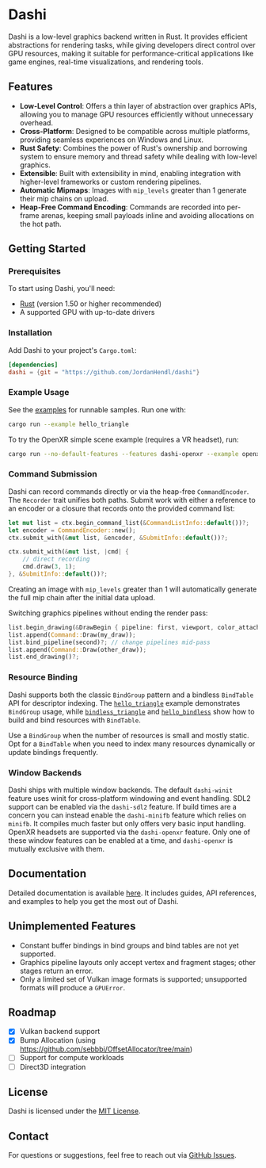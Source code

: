 # Dashi

Dashi is a low-level graphics backend written in Rust. It provides efficient abstractions for rendering tasks, while giving developers direct control over GPU resources, making it suitable for performance-critical applications like game engines, real-time visualizations, and rendering tools.

## Features

- **Low-Level Control**: Offers a thin layer of abstraction over graphics APIs, allowing you to manage GPU resources efficiently without unnecessary overhead.
- **Cross-Platform**: Designed to be compatible across multiple platforms,
  providing seamless experiences on Windows and Linux.
- **Rust Safety**: Combines the power of Rust's ownership and borrowing system to
  ensure memory and thread safety while dealing with low-level graphics.
- **Extensible**: Built with extensibility in mind, enabling integration with
  higher-level frameworks or custom rendering pipelines.
- **Automatic Mipmaps**: Images with `mip_levels` greater than 1 generate their
  mip chains on upload.
- **Heap-Free Command Encoding**: Commands are recorded into per-frame arenas,
  keeping small payloads inline and avoiding allocations on the hot path.

## Getting Started

### Prerequisites

To start using Dashi, you'll need:

- [Rust](https://www.rust-lang.org/tools/install) (version 1.50 or higher recommended)
- A supported GPU with up-to-date drivers

### Installation

Add Dashi to your project's `Cargo.toml`:

```toml
[dependencies]
dashi = {git = "https://github.com/JordanHendl/dashi"}
```

### Example Usage

See the [examples](https://github.com/JordanHendl/dashi/tree/main/examples) for runnable samples. Run one with:

```bash
cargo run --example hello_triangle
```

To try the OpenXR simple scene example (requires a VR headset), run:

```bash
cargo run --no-default-features --features dashi-openxr --example openxr_simple_scene
```

### Command Submission

Dashi can record commands directly or via the heap-free `CommandEncoder`. The
`Recorder` trait unifies both paths. Submit work with either a reference to an
encoder or a closure that records onto the provided command list:

```rust
let mut list = ctx.begin_command_list(&CommandListInfo::default())?;
let encoder = CommandEncoder::new();
ctx.submit_with(&mut list, &encoder, &SubmitInfo::default())?;

ctx.submit_with(&mut list, |cmd| {
    // direct recording
    cmd.draw(3, 1);
}, &SubmitInfo::default())?;
```

Creating an image with `mip_levels` greater than 1 will automatically generate
the full mip chain after the initial data upload.

Switching graphics pipelines without ending the render pass:

```rust
list.begin_drawing(&DrawBegin { pipeline: first, viewport, color_attachments, depth_attachment, clear_values })?;
list.append(Command::Draw(my_draw));
list.bind_pipeline(second)?; // change pipelines mid-pass
list.append(Command::Draw(other_draw));
list.end_drawing()?;
```

### Resource Binding

Dashi supports both the classic `BindGroup` pattern and a bindless `BindTable` API for descriptor indexing. The [`hello_triangle`](examples/hello_triangle.rs) example demonstrates `BindGroup` usage, while [`bindless_triangle`](examples/bindless_triangle.rs) and [`hello_bindless`](examples/hello_bindless.rs) show how to build and bind resources with `BindTable`.

Use a `BindGroup` when the number of resources is small and mostly static. Opt for a `BindTable` when you need to index many resources dynamically or update bindings frequently.

### Window Backends

Dashi ships with multiple window backends. The default `dashi-winit` feature
uses winit for cross-platform windowing and event handling. SDL2 support can be
enabled via the `dashi-sdl2` feature. If build times are a concern you can
instead enable the `dashi-minifb` feature which relies on `minifb`. It compiles
much faster but only offers very basic input handling.
OpenXR headsets are supported via the `dashi-openxr` feature.
Only one of these window features can be enabled at a time, and `dashi-openxr`
is mutually exclusive with them.

## Documentation

Detailed documentation is available [here](https://github.com/JordanHendl/dashi/wiki). It includes guides, API references, and examples to help you get the most out of Dashi.

## Unimplemented Features

- Constant buffer bindings in bind groups and bind tables are not yet supported.
- Graphics pipeline layouts only accept vertex and fragment stages; other stages return an error.
- Only a limited set of Vulkan image formats is supported; unsupported formats will produce a `GPUError`.

## Roadmap

- [x] Vulkan backend support
- [x] Bump Allocation (using https://github.com/sebbbi/OffsetAllocator/tree/main)
- [ ] Support for compute workloads
- [ ] Direct3D integration

## License

Dashi is licensed under the [MIT License](LICENSE).

## Contact

For questions or suggestions, feel free to reach out via [GitHub Issues](https://github.com/JordanHendl/dashi/issues).


